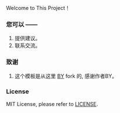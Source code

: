 Welcome to This Project！


### 您可以 ——

1. 提供建议。
2. 联系交流。


### 致谢

1. 这个模板是从这里 [BY](https://github.com/qiubaiying/qiubaiying.github.io) fork 的, 感谢作者BY。 


### License

MIT License, please refer to [LICENSE](https://github.com/globien/globien.github.io/blob/master/LICENSE).
